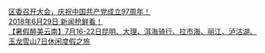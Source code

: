   
[区委召开大会，庆祝中国共产党成立97周年！](http://www.dianyue.me/archives/111/r1rh5wudk1eyxtbe/)  
[2018年6月29日 新闻抢鲜看！](http://www.dianyue.me/archives/111/rhb40378g4zsknzs/)  
[【暑假醉美云南】7月16-22日昆明、大理、洱海骑行、拉市海、丽江、泸沽湖、玉龙雪山7日休闲度假之旅](http://www.dianyue.me/archives/993/qtguql8py2ub9uyt/)